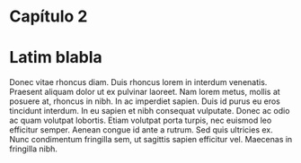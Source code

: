 # Capítulo 2

# Latim blabla

Donec vitae rhoncus diam. Duis rhoncus lorem in 
interdum venenatis. 
Praesent aliquam dolor ut ex pulvinar laoreet. 
Nam lorem metus, mollis at posuere 
at, rhoncus in nibh. In ac imperdiet sapien. Duis id 
purus eu eros tincidunt interdum. In eu sapien et nibh 
consequat vulputate. Donec ac odio ac quam volutpat 
lobortis. Etiam volutpat porta turpis, nec euismod leo 
efficitur semper. Aenean congue id ante a rutrum. Sed 
quis ultricies ex. Nunc condimentum fringilla sem, ut 
sagittis sapien efficitur vel. Maecenas in fringilla 
nibh.
